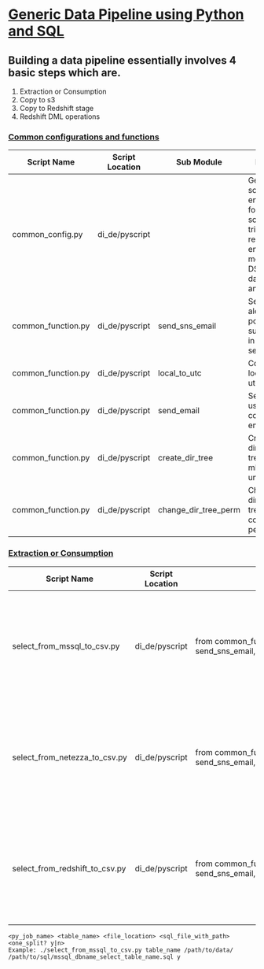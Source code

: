 # [Generic Data Pipeline using Python and SQL](https://confluence.fngn.com/display/DA/Generic+Data+Pipeline+using+Python+and+SQL#?lucidIFH-viewer-2f899c6a=1)
## Building a data pipeline essentially involves 4 basic steps which are.
1. Extraction or Consumption
2. Copy to s3
3. Copy to Redshift stage
4. Redshift DML operations



### [Common configurations and functions](https://confluence.fngn.com/display/DA/Common+configurations+and+functions)
| Script Name | Script Location | Sub Module | Purpose |
| ------------|-----------------|------------|---------|
| common_config.py|di_de/pyscript||Generic script to set environment for data, script, sql, trigger, aws region, encryption method, DSN for databases and others|
| common_function.py | di_de/pyscript | send_sns_email | Send email alerts to end points subscribed in AWS SNS service |
| common_function.py | di_de/pyscript | local_to_utc | Convert local time to utc time |
| common_function.py | di_de/pyscript | send_email | Send email using the corporate email server |
| common_function.py | di_de/pyscript | create_dir_tree | Create a directory tree just mkdir -p in unix |
| common_function.py | di_de/pyscript | change_dir_tree_perm | Change the directory tree and its content permission |

### [Extraction or Consumption](https://confluence.fngn.com/display/DA/Extraction+or+Consumption)
| Script Name | Script Location | Sub Module | Purpose |
| ------------|-----------------|------------|---------|
| select_from_mssql_to_csv.py | di_de/pyscript | from common_function import send_sns_email,create_dir_tree,change_dir_tree_perm | Extract any table from MSSQL to the specified directory in csv format with '\|' delimiter |
| select_from_netezza_to_csv.py | di_de/pyscript |from common_function import send_sns_email,create_dir_tree,change_dir_tree_perm| Extract any table from Netezza to the specified directory in csv format with '\|' delimiter |
| select_from_redshift_to_csv.py | di_de/pyscript | from common_function import send_sns_email,create_dir_tree,change_dir_tree_perm| Extract any table from Redshift to the specified directory in csv format with '\|' delimiter |

```
<py_job_name> <table_name> <file_location> <sql_file_with_path> <one_split? y|n>
Example: ./select_from_mssql_to_csv.py table_name /path/to/data/ /path/to/sql/mssql_dbname_select_table_name.sql y
```
